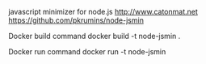javascript minimizer for node.js  http://www.catonmat.net 
https://github.com/pkrumins/node-jsmin

Docker build command
docker build -t node-jsmin .

Docker run command
docker run -t node-jsmin
